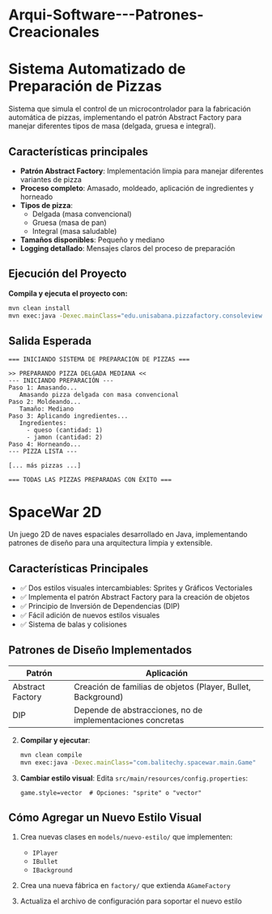 # Arqui-Software---Patrones-Creacionales
# Sistema Automatizado de Preparación de Pizzas 

Sistema que simula el control de un microcontrolador para la fabricación automática de pizzas, implementando el patrón Abstract Factory para manejar diferentes tipos de masa (delgada, gruesa e integral).

##  Características principales

- **Patrón Abstract Factory**: Implementación limpia para manejar diferentes variantes de pizza
- **Proceso completo**: Amasado, moldeado, aplicación de ingredientes y horneado
- **Tipos de pizza**:
  - Delgada (masa convencional)
  - Gruesa (masa de pan)
  - Integral (masa saludable)
- **Tamaños disponibles**: Pequeño y mediano
- **Logging detallado**: Mensajes claros del proceso de preparación
##  Ejecución del Proyecto

**Compila y ejecuta el proyecto con:**

```bash
mvn clean install
mvn exec:java -Dexec.mainClass="edu.unisabana.pizzafactory.consoleview.PreparadorPizza"
```

##  Salida Esperada

```text
=== INICIANDO SISTEMA DE PREPARACIÓN DE PIZZAS ===

>> PREPARANDO PIZZA DELGADA MEDIANA <<
--- INICIANDO PREPARACIÓN ---
Paso 1: Amasando...
   Amasando pizza delgada con masa convencional
Paso 2: Moldeando...
   Tamaño: Mediano
Paso 3: Aplicando ingredientes...
   Ingredientes:
     - queso (cantidad: 1)
     - jamon (cantidad: 2)
Paso 4: Horneando...
--- PIZZA LISTA ---

[... más pizzas ...]

=== TODAS LAS PIZZAS PREPARADAS CON ÉXITO ===
```



# SpaceWar 2D

Un juego 2D de naves espaciales desarrollado en Java, implementando patrones de diseño para una arquitectura limpia y extensible.

## Características Principales

- ✅ Dos estilos visuales intercambiables: Sprites y Gráficos Vectoriales
- ✅ Implementa el patrón Abstract Factory para la creación de objetos
- ✅ Principio de Inversión de Dependencias (DIP)
- ✅ Fácil adición de nuevos estilos visuales
- ✅ Sistema de balas y colisiones

## Patrones de Diseño Implementados

| Patrón          | Aplicación                          |
|-----------------|-------------------------------------|
| Abstract Factory| Creación de familias de objetos (Player, Bullet, Background) |
| DIP             | Depende de abstracciones, no de implementaciones concretas |


2. **Compilar y ejecutar**:
   ```bash
   mvn clean compile
   mvn exec:java -Dexec.mainClass="com.balitechy.spacewar.main.Game"
   ```

3. **Cambiar estilo visual**: Edita `src/main/resources/config.properties`:
   ```properties
   game.style=vector  # Opciones: "sprite" o "vector"
   ```

## Cómo Agregar un Nuevo Estilo Visual

1. Crea nuevas clases en `models/nuevo-estilo/` que implementen:
   - `IPlayer`
   - `IBullet`
   - `IBackground`

2. Crea una nueva fábrica en `factory/` que extienda `AGameFactory`

3. Actualiza el archivo de configuración para soportar el nuevo estilo





